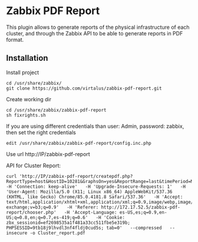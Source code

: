 # Zabbix PDF Report

This plugin allows to generate reports of the physical infrastructure of each cluster, and through the Zabbix API to be able to generate reports in PDF format.

## Installation

Install project
```
cd /usr/share/zabbix/
git clone https://github.com/virtalus/zabbix-pdf-report.git
```

Create working dir
```
cd /usr/share/zabbix/zabbix-pdf-report
sh fixrights.sh
```

If you are using different credentials than user: Admin, password: zabbix, then set the right credentials
```
edit /usr/share/zabbix/zabbix-pdf-report/config.inc.php
```

Use url http://IP/zabbix-pdf-report

API for Cluster Report:
```
curl 'http://IP/zabbix-pdf-report/createpdf.php?ReportType=host&HostID=10281&GraphsOn=yes&ReportRange=last&timePeriod=Month'   -H 'Connection: keep-alive'   -H 'Upgrade-Insecure-Requests: 1'   -H 'User-Agent: Mozilla/5.0 (X11; Linux x86_64) AppleWebKit/537.36 (KHTML, like Gecko) Chrome/85.0.4181.8 Safari/537.36'   -H 'Accept: text/html,application/xhtml+xml,application/xml;q=0.9,image/webp,image/apng,*/*;q=0.8,application/signed-exchange;v=b3;q=0.9'   -H 'Referer: http://172.17.52.5/zabbix-pdf-report/chooser.php'   -H 'Accept-Language: es-US,es;q=0.9,en-US;q=0.8,en;q=0.7,es-419;q=0.6'   -H 'Cookie: zbx_sessionid=ef2698535a1f481a33cc511fbe5e319b; PHPSESSID=9tb18j9lhvdl3nf4fldj0cud5s; tab=0'   --compressed   --insecure -o Cluster_report.pdf
```
